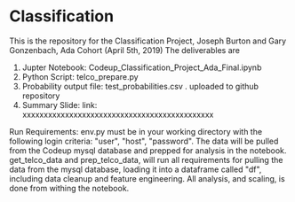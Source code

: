 # Classification
This is the repository for the Classification Project, Joseph Burton and Gary Gonzenbach, Ada Cohort (April 5th, 2019)
The deliverables are 
1) Jupter Notebook:                  Codeup_Classification_Project_Ada_Final.ipynb
2) Python Script:                    telco_prepare.py
3) Probability output file:          test_probabilities.csv .    uploaded to github repository
4) Summary Slide:                    link:     xxxxxxxxxxxxxxxxxxxxxxxxxxxxxxxxxxxxxxxxxxxxx

Run Requirements:    env.py must be in your working directory with the following login criteria:     "user",   "host",   "password".      The data will be pulled from the Codeup mysql database and prepped for analysis in the notebook.  get_telco_data and prep_telco_data,    will run all requirements for pulling the data from the mysql database,  loading it into a dataframe called "df",  including data cleanup and feature engineering.   All analysis, and scaling, is done from withing the notebook.    
